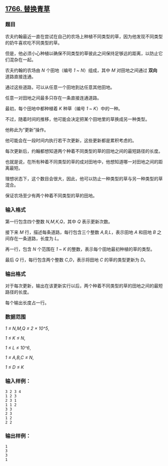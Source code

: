 ## [1766. 替换青草](https://www.acwing.com/problem/content/1768/)

### 题目

农夫约翰最近一直在尝试在自己的农场上种植不同类型的草，因为他发现不同类型的奶牛喜欢吃不同类型的草。

但是，他必须小心种植以确保不同类型的草彼此之间保持足够远的距离，以防止它们混杂在一起。

农夫约翰的农场由 *N* 个田地（编号 *1 ~ N*）组成，其中 *M* 对田地之间通过 **双向** 道路直接连通。

通过这些道路，可以从任意一个田地到达任意其他田地。

任意一对田地之间最多只存在一条直接连通道路。

最初，每个田地中都种植着 *K* 种草（编号 *1 ~ K*）中的一种。

不过，随着时间的推移，他可能会决定把某个田地里的草换成另一种类型。

他称此为“更新”操作。

他可能会在一段时间内执行若干次更新，这些更新都是累积考虑的。

每次更新后，约翰都想知道两个种着不同类型的草的田地之间的最短路径的长度。

也就是说，在所有种着不同类型的草的成对田地中，他想知道哪一对田地之间的距离最短。

理想状态下，这个数目会很大，因此，他可以防止一种类型的草与另一种类型的草混合。

保证农场至少有两个种着不同类型的草的田地。

### 输入格式

第一行包含四个整数 *N,M,K,Q*，其中 *Q* 表示更新次数。

接下来 *M* 行，描述每条道路，每行包含三个整数 *A,B,L*，表示田地 *A* 和田地 *B* 之间存在一条道路，长度为 *L*。

再一行，包含 *N* 个范围在 *1 ~ K* 的整数，表示每个田地最初种植的草的类型。

最后 *Q* 行，每行包含两个整数 *C,D*，表示将田地 *C* 的草的类型更新为 *D*。

### 输出格式

对于每次更新，输出在该更新实行以后，两个种着不同类型的草的田地之间的最短路径的长度。

每个输出长度占一行。

### 数据范围

*1 ≤ N,M,Q ≤ 2 × 10^5*,

*1 ≤ K ≤ N*,

*1 ≤ L ≤ 10^6*,

*1 ≤ A,B,C ≤ N*,

*1 ≤ D ≤ K*

### 输入样例：

```
3 2 3 4
1 2 3
2 3 1
1 1 2
3 3
2 3
1 2
2 2
```

### 输出样例：

```
1
3
3
1
```
